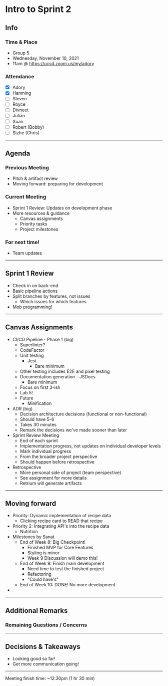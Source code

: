 # Intro to Sprint 2

## Info

### Time & Place

-   Group 5
-   Wednesday, November 10, 2021
-   11am @ https://ucsd.zoom.us/my/adory

### Attendance

-   [x] Adory
-   [x] Hanming
-   [ ] Steven
-   [ ] Royce
-   [ ] Divneet
-   [ ] Julian
-   [ ] Xuan
-   [ ] Robert (Bobby)
-   [ ] Sizhe (Chris)

---

## Agenda

### Previous Meeting

-   Pitch & artifact review
-   Moving forward: preparing for development

### Current Meeting

-   Sprint 1 Review: Updates on development phase
-   More resources & guidance
    -   Canvas assignments
    -   Priority tasks
    -   Project milestones

### For next time!

-   Team updates

---

## Sprint 1 Review

-   Check in on back-end
-   Basic pipeline actions
-   Split branches by features, not issues
    -   Which issues for which features
-   Mob programming!

---

## Canvas Assignments

-   CI/CD Pipeline - Phase 1 (big)
    -   Superlinter?
    -   CodeFactor
    -   Unit testing
        -   Jest
            -   Bare minimum
    -   Other testing includes E2E and pixel testing
    -   Documentation generation - JSDocs
        -   Bare minimum
    -   Focus on first 3-ish
    -   Lab 5!
    -   Future
        -   Minification
-   ADR (big)
    -   Decision architecture decisions (functional or non-functional)
    -   Should have 5-6
    -   Takes 30 minutes
    -   Remark the decisions we've made sooner than later
-   Sprint Review Meeting
    -   End of each sprint
    -   Implementation progress, not updates on individual developer levels
    -   Mark individual progress
    -   From the broader project perspective
    -   Should happen before retrospective
-   Retrospective
    -   More personal side of project (team perspective)
    -   See assignment for more details
    -   Retrium will generate artifacts

---

## Moving forward

-   Priority: Dynamic implementation of recipe data
    -   Clicking recipe card to READ that recipe
-   Priority 2: Integrating API's into the recipe data
    -   Nutrition
-   Milestones by Sanat
    -   End of Week 8: Big Checkpoint!
        -   Finished MVP for Core Features
        -   Styling is minor
        -   Week 9 Discussion will demo this!
    -   End of Week 9: Finish main development
        -   Need time to test the finished project
        -   Refactoring
        -   "Could have's"
    -   End of Week 10: DONE! No more development
-

---

## Additional Remarks

### Remaining Questions / Concerns

---

## Decisions & Takeaways

-   Looking good so far!
-   Get more communication going!

---

Meeting finish time: ~12:30pm (1 hr 30 min)
